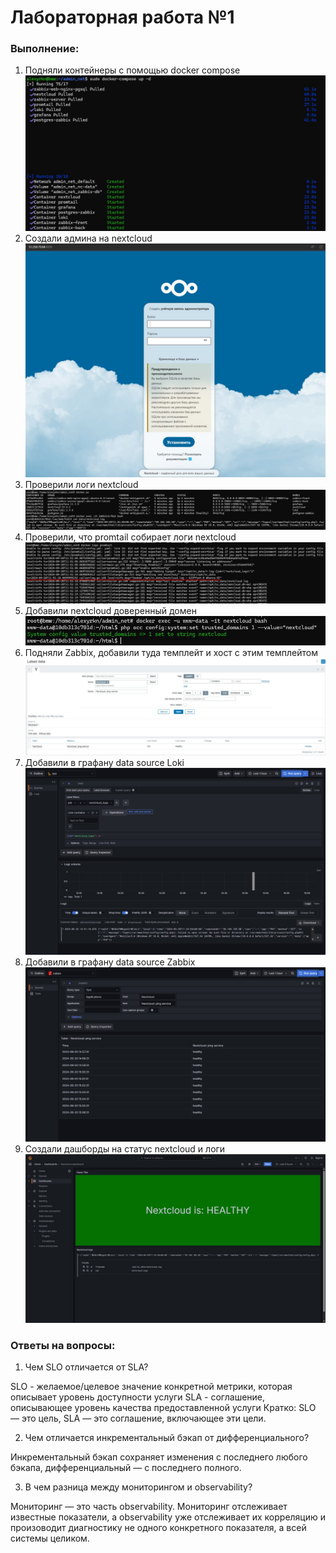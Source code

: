 # Лабораторная работа №1

### Выполнение:

1. Подняли контейнеры с помощью docker compose
![](images/1.jpg)
2. Создали админа на nextcloud
![](images/2.jpg)
3. Проверили логи nextcloud
![](images/3.jpg)
4. Проверили, что promtail собирает логи nextcloud
![](images/4.jpg)
5. Добавили nextcloud доверенный домен
![](images/5.jpg)
6. Подняли Zabbix, добавили туда темплейт и хост с этим темплейтом
![](images/6.jpg)
7. Добавили в графану data source Loki
![](images/7.jpg)
8. Добавили в графану data source Zabbix
![](images/8.jpg)
9. Создали дашборды на статус nextcloud и логи
![](images/9.jpg)

### Ответы на вопросы:
1. Чем SLO отличается от SLA?

SLO - желаемое/целевое значение конкретной метрики, которая описывает уровень доступности услуги
SLA - соглашение, описывающее уровень качества предоставленной услуги
Кратко: SLO — это цель, SLA — это соглашение, включающее эти цели.

2. Чем отличается инкрементальный бэкап от дифференциального?

Инкрементальный бэкап сохраняет изменения с последнего любого бэкапа, дифференциальный — с последнего полного.

3. В чем разница между мониторингом и observability?

Мониторинг — это часть observability. Мониторинг отслеживает известные показатели, а observability уже отслеживает их корреляцию и произоводит диагностику не одного конкретного показателя, а всей системы целиком.